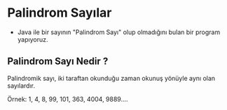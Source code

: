 # Palindrom Sayılar

- Java ile bir sayının "Palindrom Sayı" olup olmadığını bulan bir program yapıyoruz.

## Palindrom Sayı Nedir ?

Palindromik sayı, iki taraftan okunduğu zaman okunuş yönüyle aynı olan sayılardır.

Örnek: 1, 4, 8, 99, 101, 363, 4004, 9889....
